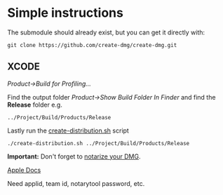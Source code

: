 # Simple instructions #

The submodule should already exist, but you can get it directly with:

```
git clone https://github.com/create-dmg/create-dmg.git
```

## XCODE ##

_Product->Build for Profiling..._

Find the output folder _Product->Show Build Folder In Finder_  and find the **Release** folder
e.g.
```
../Project/Build/Products/Release
```

Lastly run the <u>create-distribution.sh</u> script
```
./create-distribution.sh ../Project/Build/Products/Release
```

**Important:** Don't forget to [notarize your DMG](https://stackoverflow.com/a/60800864/64949).

[Apple Docs](https://developer.apple.com/documentation/security/notarizing_macos_software_before_distribution/customizing_the_notarization_workflow#3087734)


Need applid, team id, notarytool password,  etc.
